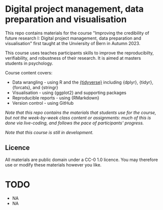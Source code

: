 # Digital project management, data preparation and visualisation

This repo contains materials for the course "Improving the credibility of future research I: Digital project management, data preparation and visualisation" first taught at the Unviersity of Bern in Autumn 2023. 

This course uses teaches participants skills to improve the reproducibilty, verifiability, and robustness of their research. It is aimed at masters students in psychology. 

Course content covers:

- Data wrangling - using R and the [{tidyverse}](https://www.tidyverse.org/) including {dplyr}, {tidyr}, {forcats}, and {stringr}
- Visualisation - using {ggplot2} and supporting packages
- Reproducible reports - using {RMarkdown}
- Version control - using GitHub

*Note that this repo contains the materials that students use for the course, but not the week-by-week class content or assignments: much of this is done via live-coding, and follows the pace of participants' progress.*

*Note that this course is still in development.* 

## Licence

All materials are public domain under a CC-0 1.0 licence. You may therefore use or modify these materials however you like.

# TODO

- NA
- NA
